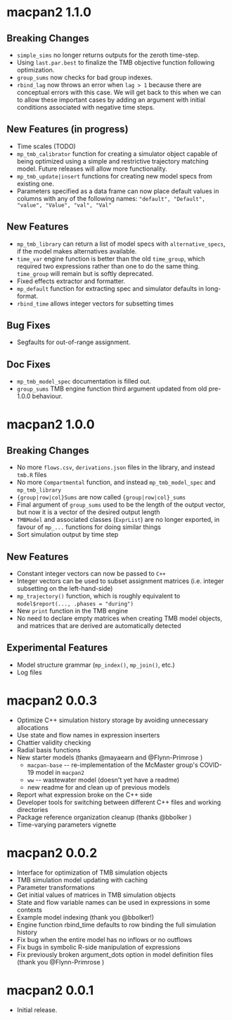 # macpan2 1.1.0

## Breaking Changes

* `simple_sims` no longer returns outputs for the zeroth time-step.
* Using `last.par.best` to finalize the TMB objective function following optimization.
* `group_sums` now checks for bad group indexes.
* `rbind_lag` now throws an error when `lag > 1` because there are conceptual errors with this case. We will get back to this when we can to allow these important cases by adding an argument with initial conditions associated with negative time steps.

## New Features (in progress)

* Time scales (TODO)
* `mp_tmb_calibrator` function for creating a simulator object capable of being optimized using a simple and restrictive trajectory matching model.  Future releases will allow more functionality.
* `mp_tmb_update|insert` functions for creating new model specs from existing one.
* Parameters specified as a data frame can now place default values in columns with any of the following names: `"default", "Default", "value", "Value", "val", "Val"`

## New Features

* `mp_tmb_library` can return a list of model specs with `alternative_specs`, if the model makes alternatives available.
* `time_var` engine function is better than the old `time_group`, which required two expressions rather than one to do the same thing. `time_group` will remain but is softly deprecated.
* Fixed effects extractor and formatter.
* `mp_default` function for extracting spec and simulator defaults in long-format.
* `rbind_time` allows integer vectors for subsetting times

## Bug Fixes

* Segfaults for out-of-range assignment.

## Doc Fixes

* `mp_tmb_model_spec` documentation is filled out.
* `group_sums` TMB engine function third argument updated from old pre-1.0.0 behaviour.

# macpan2 1.0.0

## Breaking Changes

* No more `flows.csv`, `derivations.json` files in the library, and instead `tmb.R` files
* No more `Compartmental` function, and instead `mp_tmb_model_spec` and `mp_tmb_library`
* `{group|row|col}Sums` are now called `{group|row|col}_sums`
* Final argument of `group_sums` used to be the length of the output vector, but now it is a vector of the desired output length
* `TMBModel` and associated classes (`ExprList`) are no longer exported, in favour of `mp_...` functions for doing similar things
* Sort simulation output by time step

## New Features

* Constant integer vectors can now be passed to `C++`
* Integer vectors can be used to subset assignment matrices (i.e. integer subsetting on the left-hand-side)
* `mp_trajectory()` function, which is roughly equivalent to `model$report(..., .phases = "during")`
* New `print` function in the TMB engine
* No need to declare empty matrices when creating TMB model objects, and matrices that are derived are automatically detected

## Experimental Features

* Model structure grammar (`mp_index()`, `mp_join()`, etc.)
* Log files

# macpan2 0.0.3

* Optimize C++ simulation history storage by avoiding unnecessary allocations
* Use state and flow names in expression inserters
* Chattier validity checking
* Radial basis functions
* New starter models (thanks @mayaearn and @Flynn-Primrose )
    * `macpan-base` -- re-implementation of the McMaster group's COVID-19 model in `macpan2`
    * `ww` -- wastewater model (doesn't yet have a readme)
    * new readme for and clean up of previous models
* Report what expression broke on the C++ side
* Developer tools for switching between different C++ files and working directories
* Package reference organization cleanup (thanks @bbolker )
* Time-varying parameters vignette

# macpan2 0.0.2

* Interface for optimization of TMB simulation objects
* TMB simulation model updating with caching
* Parameter transformations
* Get initial values of matrices in TMB simulation objects
* State and flow variable names can be used in expressions in some contexts
* Example model indexing (thank you @bbolker!)
* Engine function rbind_time defaults to row binding the full simulation history
* Fix bug when the entire model has no inflows or no outflows
* Fix bugs in symbolic R-side manipulation of expressions
* Fix previously broken argument_dots option in model definition files (thank you @Flynn-Primrose )

# macpan2 0.0.1

* Initial release.
